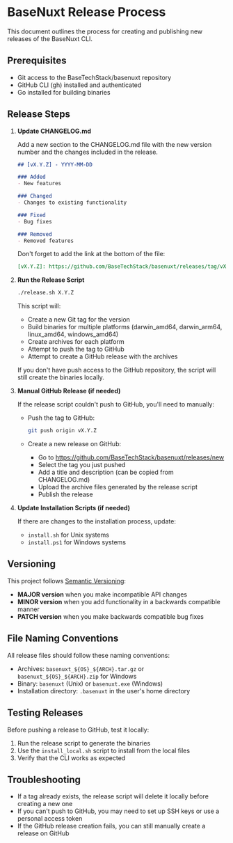 # BaseNuxt Release Process

This document outlines the process for creating and publishing new releases of the BaseNuxt CLI.

## Prerequisites

- Git access to the BaseTechStack/basenuxt repository
- GitHub CLI (gh) installed and authenticated
- Go installed for building binaries

## Release Steps

1. **Update CHANGELOG.md**

   Add a new section to the CHANGELOG.md file with the new version number and the changes included in the release.

   ```markdown
   ## [vX.Y.Z] - YYYY-MM-DD

   ### Added
   - New features

   ### Changed
   - Changes to existing functionality

   ### Fixed
   - Bug fixes

   ### Removed
   - Removed features
   ```

   Don't forget to add the link at the bottom of the file:

   ```markdown
   [vX.Y.Z]: https://github.com/BaseTechStack/basenuxt/releases/tag/vX.Y.Z
   ```

2. **Run the Release Script**

   ```bash
   ./release.sh X.Y.Z
   ```

   This script will:
   - Create a new Git tag for the version
   - Build binaries for multiple platforms (darwin_amd64, darwin_arm64, linux_amd64, windows_amd64)
   - Create archives for each platform
   - Attempt to push the tag to GitHub
   - Attempt to create a GitHub release with the archives

   If you don't have push access to the GitHub repository, the script will still create the binaries locally.

3. **Manual GitHub Release (if needed)**

   If the release script couldn't push to GitHub, you'll need to manually:
   
   - Push the tag to GitHub:
     ```bash
     git push origin vX.Y.Z
     ```
   
   - Create a new release on GitHub:
     - Go to https://github.com/BaseTechStack/basenuxt/releases/new
     - Select the tag you just pushed
     - Add a title and description (can be copied from CHANGELOG.md)
     - Upload the archive files generated by the release script
     - Publish the release

4. **Update Installation Scripts (if needed)**

   If there are changes to the installation process, update:
   - `install.sh` for Unix systems
   - `install.ps1` for Windows systems

## Versioning

This project follows [Semantic Versioning](https://semver.org/):

- **MAJOR version** when you make incompatible API changes
- **MINOR version** when you add functionality in a backwards compatible manner
- **PATCH version** when you make backwards compatible bug fixes

## File Naming Conventions

All release files should follow these naming conventions:

- Archives: `basenuxt_${OS}_${ARCH}.tar.gz` or `basenuxt_${OS}_${ARCH}.zip` for Windows
- Binary: `basenuxt` (Unix) or `basenuxt.exe` (Windows)
- Installation directory: `.basenuxt` in the user's home directory

## Testing Releases

Before pushing a release to GitHub, test it locally:

1. Run the release script to generate the binaries
2. Use the `install_local.sh` script to install from the local files
3. Verify that the CLI works as expected

## Troubleshooting

- If a tag already exists, the release script will delete it locally before creating a new one
- If you can't push to GitHub, you may need to set up SSH keys or use a personal access token
- If the GitHub release creation fails, you can still manually create a release on GitHub
